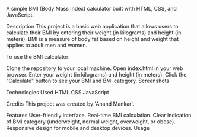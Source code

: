 A simple BMI (Body Mass Index) calculator built with HTML, CSS, and JavaScript.

Description
This project is a basic web application that allows users to calculate their BMI by entering their weight (in kilograms) and height (in meters). BMI is a measure of body fat based on height and weight that applies to adult men and women.

To use the BMI calculator:

Clone the repository to your local machine.
Open index.html in your web browser.
Enter your weight (in kilograms) and height (in meters).
Click the "Calculate" button to see your BMI and BMI category.
Screenshots

Technologies Used
HTML
CSS
JavaScript

Credits
This project was created by 'Anand Mankar'.

Features
User-friendly interface.
Real-time BMI calculation.
Clear indication of BMI category (underweight, normal weight, overweight, or obese).
Responsive design for mobile and desktop devices.
Usage